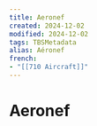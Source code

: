 ```yaml
---
title: Aeronef
created: 2024-12-02
modified: 2024-12-02
tags: TBSMetadata
alias: Aéronef
french:
- "[[710 Aircraft]]"
---
```

# Aeronef
